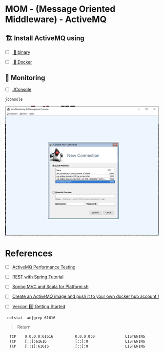 # MOM - (Message Oriented Middleware) - ActiveMQ

## :building_construction: Install ActiveMQ using

- [ ] [ :bookmark: binary](bin)

- [ ] [ :whale2: Docker](docker)

## :signal_strength: Monitoring

- [ ] [JConsole](https://docs.oracle.com/en/java/javase/17/management/using-jconsole.html)

```
jconsole
```

 <img src="../images/jconsole-connection.png" alt="hi" class="inline" width=780 />

# References

- [ ] [ActiveMQ Performance Testing](https://www.javacodegeeks.com/2018/09/activemq-performance-testing.html)
- [ ] [REST with Spring Tutorial](https://www.baeldung.com/rest-with-spring-series)
- [ ] [Spring MVC and Scala for Platform.sh](https://github.com/platformsh-examples/scala)
- [ ] [Create an ActiveMQ image and push it to your own docker hub account !](https://medium.com/@bilal.asif.97/create-an-activemq-image-and-push-it-to-your-own-docker-hub-account-516a05eba10a)

- [ ] [Version :five: Getting Started](https://activemq.apache.org/version-5-getting-started.html)

```
 netstat -an|grep 61616
```
> Return
```
  TCP    0.0.0.0:61616          0.0.0.0:0              LISTENING
  TCP    [::]:61616             [::]:0                 LISTENING
  TCP    [::1]:61616            [::]:0                 LISTENING
```
